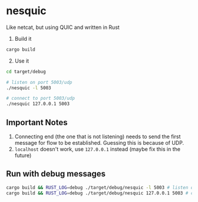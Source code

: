 # nesquic
Like netcat, but using QUIC and written in Rust

1. Build it
```bash
cargo build
```

2. Use it
```bash
cd target/debug

# listen on port 5003/udp
./nesquic -l 5003

# connect to port 5003/udp
./nesquic 127.0.0.1 5003 
```

## Important Notes
1. Connecting end (the one that is not listening) needs to send the first message for flow to be established. Guessing this is because of UDP.
2. `localhost` doesn't work, use `127.0.0.1` instead (maybe fix this in the future)

## Run with debug messages
```bash
cargo build && RUST_LOG=debug ./target/debug/nesquic -l 5003 # listen on port 5003/udp
cargo build && RUST_LOG=debug ./target/debug/nesquic 127.0.0.1 5003 # connect to port 5003/udp
```



